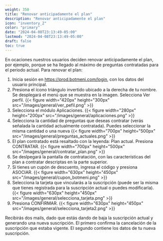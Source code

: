```yaml
---
weight: 350
title: "Renovar anticipadamente el plan"
description: "Renovar anticipadamente el plan"
icon: "inventory_2"
color: "primary"
date: "2024-04-08T23:13:49-05:00"
lastmod: "2024-04-08T23:13:49-05:00"
draft: false
toc: true
---
```


En ocaciones nuestros usuarios deciden renovar anticipadamente el plan, por ejemplo, porque se ha llegado al máximo de preguntas contratadas para el periodo actual. 
Para renovar el plan:
1. Inicia sesión en <https://prod.botmeni.com/login>, con los datos del usuario principal.
2. Presiona el ícono triángulo invertido ubicado a la derecha de tu nombre. Se desplegará el menú que se muestra en la imagen. Selecciona Ver perfil.
{{< figure width="420px" height="300px" src="/images/general/ver_pefil.png" >}}
3. Selecciona el módulo Aplicaciones.
{{< figure width="280px" height="200px" src="/images/general/aplicaciones.png" >}}
4. Selecciona la cantidad de preguntas que deseas contratar (verás señalada la cantidad actualmente contratada). Puedes seleccionar la misma cantidad o una nueva
{{< figure width="700px" height="500px" src="/images/general/preguntas_actuales.png" >}}
4. El plan contratado está resaltado con la leyenda: Plan actual. Presiona CONTRATAR.
{{< figure width="700px" height="500px" src="/images/general/contratar_plan.png" >}}
5. Se deslpegará la pantalla de contratación, con las características del plan a contratar descriptas en la parte superior.
6. Si tienes un cupón de descuento, ingresa el código y presiona ASOCIAR.
{{< figure width="630px" height="450px" src="/images/general/cupon_botmeni.png" >}}
7. Selecciona la tarjeta que vincularás a la suscripción (puede ser la misma que tienes registrada para la suscripción actual o puedes modificarla).
{{< figure width="630px" height="450px" src="/images/general/selecciona_tarjeta.png" >}}
8. Presiona CONFIRMAR.
{{< figure width="630px" height="450px" src="/images/general/selecciona_tarjeta2.png" >}}

Recibirás dos mails, dado que estás dando de baja la suscripción actual y generando una nueva suscripción. El primero confirma la cancelación de la suscripción que estaba vigente. El segundo contiene los datos de tu nueva suscripción. 